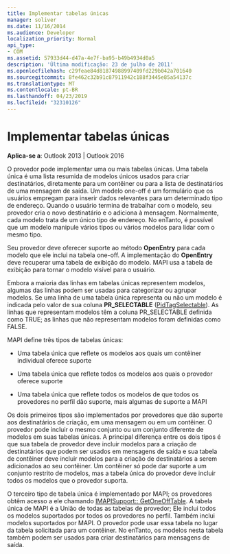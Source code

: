 ```yaml
---
title: Implementar tabelas únicas
manager: soliver
ms.date: 11/16/2014
ms.audience: Developer
localization_priority: Normal
api_type:
- COM
ms.assetid: 57933d44-d47a-4e7f-ba95-b49b4934d0a5
description: 'Última modificação: 23 de julho de 2011'
ms.openlocfilehash: c29feae84d81874988997409fd229b042a701640
ms.sourcegitcommit: 8fe462c32b91c87911942c188f3445e85a54137c
ms.translationtype: MT
ms.contentlocale: pt-BR
ms.lasthandoff: 04/23/2019
ms.locfileid: "32310126"
---
```

# <a name="implementing-one-off-tables"></a>Implementar tabelas únicas

**Aplica-se a**: Outlook 2013 | Outlook 2016 
  
O provedor pode implementar uma ou mais tabelas únicas. Uma tabela única é uma lista resumida de modelos únicos usados para criar destinatários, diretamente para um contêiner ou para a lista de destinatários de uma mensagem de saída. Um modelo one-off é um formulário que os usuários empregam para inserir dados relevantes para um determinado tipo de endereço. Quando o usuário termina de trabalhar com o modelo, seu provedor cria o novo destinatário e o adiciona à mensagem. Normalmente, cada modelo trata de um único tipo de endereço. No enTanto, é possível que um modelo manipule vários tipos ou vários modelos para lidar com o mesmo tipo. 
  
Seu provedor deve oferecer suporte ao método **OpenEntry** para cada modelo que ele inclui na tabela one-off. A implementação do **OpenEntry** deve recuperar uma tabela de exibição do modelo. MAPI usa a tabela de exibição para tornar o modelo visível para o usuário. 
  
Embora a maioria das linhas em tabelas únicas representem modelos, algumas das linhas podem ser usadas para categorizar ou agrupar modelos. Se uma linha de uma tabela única representa ou não um modelo é indicada pelo valor de sua coluna **PR_SELECTABLE** ([PidTagSelectable](pidtagselectable-canonical-property.md)). As linhas que representam modelos têm a coluna PR_SELECTABLE definida como TRUE; as linhas que não representam modelos foram definidas como FALSE.
  
MAPI define três tipos de tabelas únicas:
  
- Uma tabela única que reflete os modelos aos quais um contêiner individual oferece suporte
    
- Uma tabela única que reflete todos os modelos aos quais o provedor oferece suporte 
    
- Uma tabela única que reflete todos os modelos de que todos os provedores no perfil dão suporte, mais algumas de suporte a MAPI
    
Os dois primeiros tipos são implementados por provedores que dão suporte aos destinatários de criação, em uma mensagem ou em um contêiner. O provedor pode incluir o mesmo conjunto ou um conjunto diferente de modelos em suas tabelas únicas. A principal diferença entre os dois tipos é que sua tabela de provedor deve incluir modelos para a criação de destinatários que podem ser usados em mensagens de saída e sua tabela de contêiner deve incluir modelos para a criação de destinatários a serem adicionados ao seu contêiner. Um contêiner só pode dar suporte a um conjunto restrito de modelos, mas a tabela única do provedor deve incluir todos os modelos que o provedor suporta.
  
O terceiro tipo de tabela única é implementado por MAPI; os provedores obtêm acesso a ele chamando [IMAPISupport:: GetOneOffTable](imapisupport-getoneofftable.md). A tabela única de MAPI é a União de todas as tabelas de provedor; Ele inclui todos os modelos suportados por todos os provedores no perfil. Também inclui modelos suportados por MAPI. O provedor pode usar essa tabela no lugar da tabela solicitada para um contêiner. No enTanto, os modelos nesta tabela também podem ser usados para criar destinatários para mensagens de saída.
  

